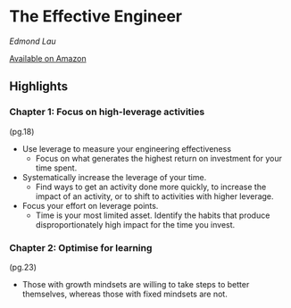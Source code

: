 # The Effective Engineer
*Edmond Lau*

[Available on Amazon](https://www.amazon.co.uk/Effective-Engineer-Engineering-Disproportionate-Meaningful/dp/0996128107/)


## Highlights

### Chapter 1: Focus on high-leverage activities
(pg.18)
- Use leverage to measure your engineering effectiveness
  - Focus on what generates the highest return on investment for your time spent.
- Systematically increase the leverage of your time.
  - Find ways to get an activity done more quickly, to increase the impact of an activity, or to shift to activities with higher leverage.
- Focus your effort on leverage points.
  - Time is your most limited asset. Identify the habits that produce disproportionately high impact for the time you invest.


### Chapter 2: Optimise for learning
(pg.23)
- Those with growth mindsets are willing to take steps to better themselves, whereas those with fixed mindsets are not.


